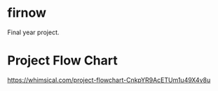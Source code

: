 # firnow
Final year project.
# Project Flow Chart
https://whimsical.com/project-flowchart-CnkpYR9AcETUm1u49X4v8u
